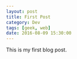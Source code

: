 ```yaml
---
layout: post
title: First Post
category: Dev
tags: [geek, web]
date: 2016-08-09 15:30:00
---  
```


This is my first blog post.
